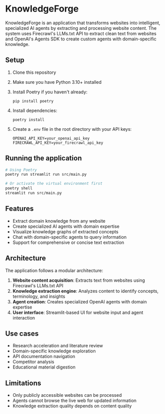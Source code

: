 # KnowledgeForge

KnowledgeForge is an application that transforms websites into intelligent, specialized AI agents by extracting and processing website content. The system uses Firecrawl's LLMs.txt API to extract clean text from websites and OpenAI's Agents SDK to create custom agents with domain-specific knowledge.

## Setup

1. Clone this repository
2. Make sure you have Python 3.10+ installed
3. Install Poetry if you haven't already:

   ```
   pip install poetry
   ```

4. Install dependencies:

   ```
   poetry install
   ```

5. Create a `.env` file in the root directory with your API keys:

   ```
   OPENAI_API_KEY=your_openai_api_key
   FIRECRAWL_API_KEY=your_firecrawl_api_key
   ```

## Running the application

```bash
# Using Poetry
poetry run streamlit run src/main.py

# Or activate the virtual environment first
poetry shell
streamlit run src/main.py
```

## Features

- Extract domain knowledge from any website
- Create specialized AI agents with domain expertise
- Visualize knowledge graphs of extracted concepts
- Chat with domain-specific agents to query information
- Support for comprehensive or concise text extraction

## Architecture

The application follows a modular architecture:

1. **Website content acquisition**: Extracts text from websites using Firecrawl's LLMs.txt API
2. **Knowledge extraction engine**: Analyzes content to identify concepts, terminology, and insights
3. **Agent creation**: Creates specialized OpenAI agents with domain expertise
4. **User interface**: Streamlit-based UI for website input and agent interaction

## Use cases

- Research acceleration and literature review
- Domain-specific knowledge exploration
- API documentation navigation
- Competitor analysis
- Educational material digestion

## Limitations

- Only publicly accessible websites can be processed
- Agents cannot browse the live web for updated information
- Knowledge extraction quality depends on content quality
